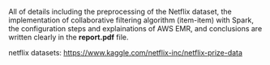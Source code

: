 All of details including the preprocessing of the Netflix dataset, the implementation of collaborative filtering algorithm (item-item) with
Spark, the configuration steps and explainations of AWS EMR, and conclusions are written clearly in the **report.pdf** file.

netflix datasets: https://www.kaggle.com/netflix-inc/netflix-prize-data
